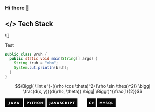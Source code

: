 ### Hi there 👋

## </> Tech Stack
![]

Test
```Java
public class Bruh {
  public static void main(String[] args) {
    String bruh = "mhm";
    System.out.println(bruh);
  }
}
```
$$\Biggl( \iint e^{-((\rho \cos \theta)^2+(\rho \sin \theta)^2)} \bigg| \frac{d(x, y)}{d(\rho, \theta)} \bigg| \Biggr)^{\frac{1}{2}}$$

<svg xmlns="http://www.w3.org/2000/svg" xmlns:xlink="http://www.w3.org/1999/xlink" width="57" height="28" role="img" aria-label="JAVA"><title>JAVA</title><g shape-rendering="crispEdges"><rect width="57" height="28" fill="#080808"/></g><g fill="#fff" text-anchor="middle" font-family="Verdana,Geneva,DejaVu Sans,sans-serif" text-rendering="geometricPrecision" font-size="100"><text transform="scale(.1)" x="285" y="175" textLength="330" fill="#fff" font-weight="bold">JAVA</text></g></svg>
<svg xmlns="http://www.w3.org/2000/svg" xmlns:xlink="http://www.w3.org/1999/xlink" width="70" height="28" role="img" aria-label="PYTHON"><g shape-rendering="crispEdges"><rect width="97.5" height="28" fill="#080808"/></g><g fill="#fff" text-anchor="middle" font-family="Verdana,Geneva,DejaVu Sans,sans-serif" text-rendering="geometricPrecision" font-size="100"><text transform="scale(.1)" x="350" y="175" textLength="535" fill="#fff" font-weight="bold">PYTHON</text></g></svg>
<svg xmlns="http://www.w3.org/2000/svg" xmlns:xlink="http://www.w3.org/1999/xlink" width="126.5" height="28" role="img" aria-label="JAVASCRIPT"><title>JAVASCRIPT</title><g shape-rendering="crispEdges"><rect width="100" height="28" fill="#080808"/></g><g fill="#fff" text-anchor="middle" font-family="Verdana,Geneva,DejaVu Sans,sans-serif" text-rendering="geometricPrecision" font-size="100"><text transform="scale(.1)" x="500" y="175" textLength="825" fill="#fff" font-weight="bold">JAVASCRIPT</text></g></svg>
<svg xmlns="http://www.w3.org/2000/svg" xmlns:xlink="http://www.w3.org/1999/xlink" width="30" height="28" role="img" aria-label="C#"><title>C#</title><g shape-rendering="crispEdges"><rect width="61.5" height="28" fill="#080808"/></g><g fill="#fff" text-anchor="middle" font-family="Verdana,Geneva,DejaVu Sans,sans-serif" text-rendering="geometricPrecision" font-size="100"><text transform="scale(.1)" x="155" y="175" textLength="175" fill="#fff" font-weight="bold">C#</text></g></svg>
<svg xmlns="http://www.w3.org/2000/svg" xmlns:xlink="http://www.w3.org/1999/xlink" width="60" height="28" role="img" aria-label="MYSQL"><title>MYSQL</title><g shape-rendering="crispEdges"><rect width="88.25" height="28" fill="#080808"/></g><g fill="#fff" text-anchor="middle" font-family="Verdana,Geneva,DejaVu Sans,sans-serif" text-rendering="geometricPrecision" font-size="100"><text transform="scale(.1)" x="300" y="175" textLength="442.5" fill="#fff" font-weight="bold">MYSQL</text></g></svg>

